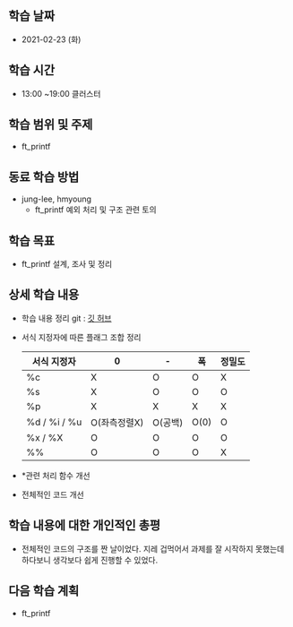 학습 날짜
---
+ 2021-02-23 (화)

학습 시간
---
+ 13:00 ~19:00 클러스터

학습 범위 및 주제
---
+ ft_printf

동료 학습 방법
---
+ jung-lee, hmyoung
    + ft_printf 예외 처리 및 구조 관련 토의

학습 목표
---
+ ft_printf 설계, 조사 및 정리

상세 학습 내용
---
+ 학습 내용 정리 git : [깃 허브](https://github.com/kiskim/study)   

+ 서식 지정자에 따른 플래그 조합 정리

    | 서식 지정자 | 0 | - | 폭 | 정밀도 |
    | --- | --- | --- | --- | --- |
    | %c | X | O | O | X |
    | %s | X | O | O | O |
    | %p | X | X | X | X |
    | %d / %i / %u | O(좌측정렬X) | O(공백) | O(0) | O |
    | %x / %X| O | O | O | O |
    | %% | O | O | O | X |

+ *관련 처리 함수 개선
+ 전체적인 코드 개선

학습 내용에 대한 개인적인 총평
---
+ 전체적인 코드의 구조를 짠 날이었다. 지레 겁먹어서 과제를 잘 시작하지 못했는데 하다보니 생각보다 쉽게 진행할 수 있었다.

다음 학습 계획
---
+ ft_printf